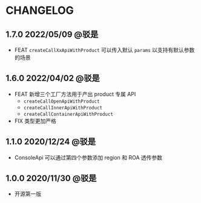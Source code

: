 # CHANGELOG

## 1.7.0 2022/05/09 @驳是

* FEAT `createCallXxApiWithProduct` 可以传入默认 `params` 以支持有默认参数的场景

## 1.6.0 2022/04/02 @驳是

* FEAT 新增三个工厂方法用于产出 product 专属 API
  + `createCallOpenApiWithProduct`
  + `createCallInnerApiWithProduct`
  + `createCallContainerApiWithProduct`
* FIX 类型更加严格

## 1.1.0 2020/12/24 @驳是

* ConsoleApi 可以通过第四个参数添加 region 和 ROA 透传参数

## 1.0.0 2020/11/30 @驳是

* 开源第一版
